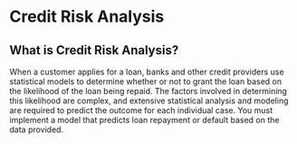 # Credit Risk Analysis

## What is Credit Risk Analysis?
When a customer applies for a loan, banks and other credit providers use statistical models to determine whether or not to grant the loan based on the likelihood of the loan being repaid. The factors involved in determining this likelihood are complex, and extensive statistical analysis and modeling are required to predict the outcome for each individual case. You must implement a model that predicts loan repayment or default based on the data provided.

